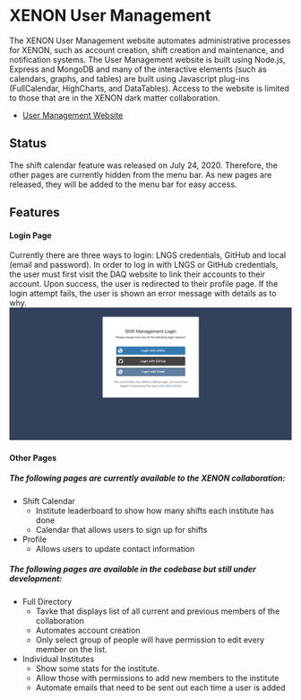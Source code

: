 # XENON User Management

The XENON User Management website automates administrative processes for XENON, such as account creation, shift creation and maintenance, and notification systems. The User Management website is built using Node.js, Express and MongoDB and many of the interactive elements (such as calendars, graphs, and tables) are built using Javascript plug-ins (FullCalendar, HighCharts, and DataTables). Access to the website is limited to those that are in the XENON dark matter collaboration.
* [User Management Website](https://xenonnt.lngs.infn.it/shifts/)

## Status

The shift calendar feature was released on July 24, 2020. Therefore, the other pages are currently hidden from the menu bar. As new pages are released, they will be added to the menu bar for easy access. 

## Features
#### Login Page
Currently there are three ways to login: LNGS credentials, GitHub and local (email and password). In order to log in with LNGS or GitHub credentials, the user must first visit the DAQ website to link their accounts to their account. Upon success, the user is redirected to their profile page. If the login attempt fails, the user is shown an error message with details as to why.
![Login Page](public/images/login.png)
#### Other Pages
##### The following pages are currently available to the XENON collaboration:
- Shift Calendar
  - Institute leaderboard to show how many shifts each institute has done
  - Calendar that allows users to sign up for shifts
- Profile
  - Allows users to update contact information

##### The following pages are available in the codebase but still under development:
- Full Directory
  - Tavke that displays list of all current and previous members of the collaboration
  - Automates account creation
  - Only select group of people will have permission to edit every member on the list.
- Individual Institutes 
  - Show some stats for the institute.
  - Allow those with permissions to add new members to the institute 
  - Automate emails that need to be sent out each time a user is added